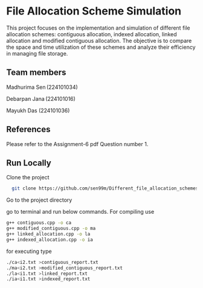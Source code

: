 
# File Allocation Scheme Simulation
This project focuses on the implementation and simulation of different file allocation schemes: contiguous allocation, indexed allocation, linked allocation and modified contiguous allocation. The objective is to compare the space and time utilization of these schemes and analyze their efficiency in managing file storage.

## Team members
Madhurima Sen (224101034)  

Debarpan Jana (224101016)  

Mayukh Das (224101036)  
## References
Please refer to the Assignment-6 pdf Question number 1.
## Run Locally

Clone the project

```bash
  git clone https://github.com/sen99m/Different_file_allocation_schemes_implementation.git
```

Go to the project directory

go to terminal and run below commands.
For compiling use 
```bash
g++ contiguous.cpp -o ca 
g++ modified_contiguous.cpp -o ma
g++ linked_allocation.cpp -o la
g++ indexed_allocation.cpp -o ia
```
for executing type 
```bash
./ca<i2.txt >contiguous_report.txt
./ma<i2.txt >modified_contiguous_report.txt
./la<i1.txt >linked_report.txt
./ia<i1.txt >indexed_report.txt
```


